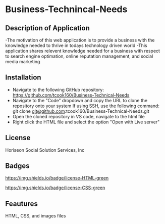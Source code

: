 # Business-Technincal-Needs

## Description of Application

-The motivation of this web application is to provide a business with the knowledge needed to thrive in todays technology driven world
-This application shares relevent knowledge needed for a business with respect to search engine optimation, online reputation management, and social media marketing


## Installation
- Navigate to the following GitHub repository: https://github.com/tcook160/Business-Technical-Needs
- Navigate to the "Code" dropdown and copy the URL to clone the repository onto your system
If using SSH, use the following command: git clone git@github.com:tcook160/Business-Technical-Needs.git
- Open the cloned repository in VS code, navigate to the html file
- Right click the HTML file and select the option "Open with Live server"

## License

Horiseon Social Solution Services, Inc

## Badges

https://img.shields.io/badge/license-HTML-green

https://img.shields.io/badge/license-CSS-green

## Feautures
 
 HTML, CSS, and images files




